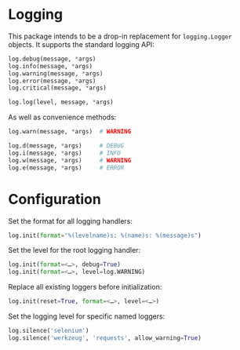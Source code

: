 # Logging

This package intends to be a drop-in replacement for `logging.Logger` objects. It supports the standard logging API:

```python
log.debug(message, *args)
log.info(message, *args)
log.warning(message, *args)
log.error(message, *args)
log.critical(message, *args)

log.log(level, message, *args)
```

As well as convenience methods:

```python
log.warn(message, *args)  # WARNING

log.d(message, *args)     # DEBUG
log.i(message, *args)     # INFO
log.w(message, *args)     # WARNING
log.e(message, *args)     # ERROR
```

# Configuration

Set the format for all logging handlers:

```python
log.init(format="%(levelname)s: %(name)s: %(message)s")

```

Set the level for the root logging handler:

```python
log.init(format=<…>, debug=True)
log.init(format=<…>, level=log.WARNING)
```

Replace all existing loggers before initialization:

```python
log.init(reset=True, format=<…>, level=<…>)
```

Set the logging level for specific named loggers:

```python
log.silence('selenium')
log.silence('werkzeug', 'requests', allow_warning=True)
```
